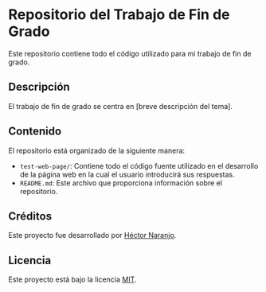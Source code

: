 # Repositorio del Trabajo de Fin de Grado

Este repositorio contiene todo el código utilizado para mi trabajo de fin de grado.

## Descripción

El trabajo de fin de grado se centra en [breve descripción del tema].

## Contenido

El repositorio está organizado de la siguiente manera:

- `test-web-page/`: Contiene todo el código fuente utilizado en el desarrollo de la página web en la cual el usuario introducirá sus respuestas.
- `README.md`: Este archivo que proporciona información sobre el repositorio.

## Créditos

Este proyecto fue desarrollado por [Héctor Naranjo](https://github.com/Teachh).

## Licencia

Este proyecto está bajo la licencia [MIT](LICENSE).
